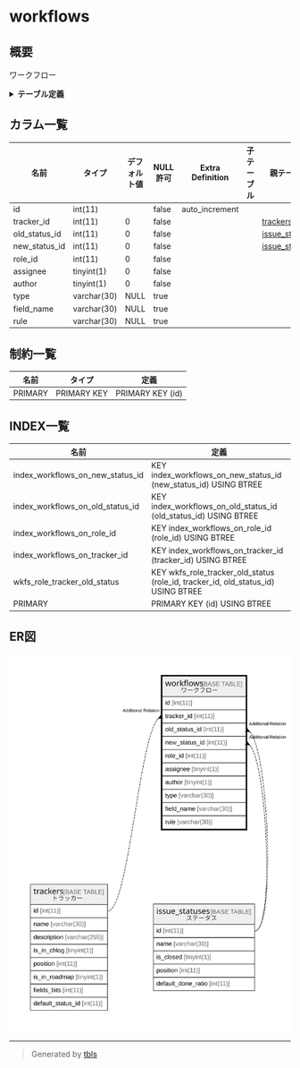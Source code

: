 # workflows

## 概要

ワークフロー

<details>
<summary><strong>テーブル定義</strong></summary>

```sql
CREATE TABLE `workflows` (
  `id` int(11) NOT NULL AUTO_INCREMENT,
  `tracker_id` int(11) NOT NULL DEFAULT 0,
  `old_status_id` int(11) NOT NULL DEFAULT 0,
  `new_status_id` int(11) NOT NULL DEFAULT 0,
  `role_id` int(11) NOT NULL DEFAULT 0,
  `assignee` tinyint(1) NOT NULL DEFAULT 0,
  `author` tinyint(1) NOT NULL DEFAULT 0,
  `type` varchar(30) DEFAULT NULL,
  `field_name` varchar(30) DEFAULT NULL,
  `rule` varchar(30) DEFAULT NULL,
  PRIMARY KEY (`id`),
  KEY `wkfs_role_tracker_old_status` (`role_id`,`tracker_id`,`old_status_id`),
  KEY `index_workflows_on_old_status_id` (`old_status_id`),
  KEY `index_workflows_on_role_id` (`role_id`),
  KEY `index_workflows_on_new_status_id` (`new_status_id`),
  KEY `index_workflows_on_tracker_id` (`tracker_id`)
) ENGINE=InnoDB AUTO_INCREMENT=[Redacted by tbls] DEFAULT CHARSET=utf8mb4
```

</details>

## カラム一覧

| 名前            | タイプ         | デフォルト値       | NULL許可   | Extra Definition | 子テーブル      | 親テーブル                               | コメント     |
| ------------- | ----------- | ------------ | -------- | ---------------- | ---------- | ----------------------------------- | -------- |
| id            | int(11)     |              | false    | auto_increment   |            |                                     |          |
| tracker_id    | int(11)     | 0            | false    |                  |            | [trackers](trackers.md)             |          |
| old_status_id | int(11)     | 0            | false    |                  |            | [issue_statuses](issue_statuses.md) |          |
| new_status_id | int(11)     | 0            | false    |                  |            | [issue_statuses](issue_statuses.md) |          |
| role_id       | int(11)     | 0            | false    |                  |            |                                     |          |
| assignee      | tinyint(1)  | 0            | false    |                  |            |                                     |          |
| author        | tinyint(1)  | 0            | false    |                  |            |                                     |          |
| type          | varchar(30) | NULL         | true     |                  |            |                                     |          |
| field_name    | varchar(30) | NULL         | true     |                  |            |                                     |          |
| rule          | varchar(30) | NULL         | true     |                  |            |                                     |          |

## 制約一覧

| 名前      | タイプ         | 定義               |
| ------- | ----------- | ---------------- |
| PRIMARY | PRIMARY KEY | PRIMARY KEY (id) |

## INDEX一覧

| 名前                               | 定義                                                                                |
| -------------------------------- | --------------------------------------------------------------------------------- |
| index_workflows_on_new_status_id | KEY index_workflows_on_new_status_id (new_status_id) USING BTREE                  |
| index_workflows_on_old_status_id | KEY index_workflows_on_old_status_id (old_status_id) USING BTREE                  |
| index_workflows_on_role_id       | KEY index_workflows_on_role_id (role_id) USING BTREE                              |
| index_workflows_on_tracker_id    | KEY index_workflows_on_tracker_id (tracker_id) USING BTREE                        |
| wkfs_role_tracker_old_status     | KEY wkfs_role_tracker_old_status (role_id, tracker_id, old_status_id) USING BTREE |
| PRIMARY                          | PRIMARY KEY (id) USING BTREE                                                      |

## ER図

![er](workflows.svg)

---

> Generated by [tbls](https://github.com/k1LoW/tbls)
